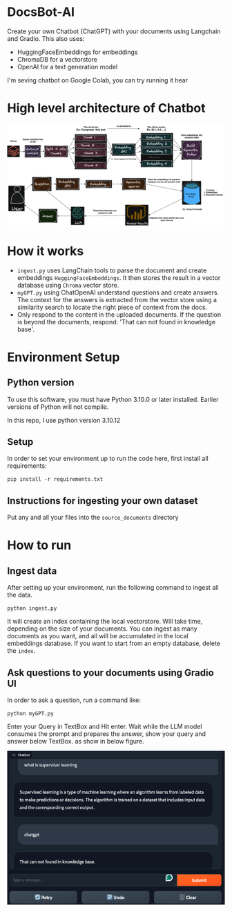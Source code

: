 # DocsBot-AI
Create your own Chatbot (ChatGPT) with your documents using Langchain and Gradio. 
This also uses:
- HuggingFaceEmbeddings for embeddings
- ChromaDB for a vectorstore
- OpenAI for a text generation model

I'm seving chatbot on Google Colab, you can try running it hear 

# High level architecture of Chatbot
![High level architecture of Chatbot](images/architecture.png)

# How it works
- ```ingest.py``` uses LangChain tools to parse the document and create embeddings ```HuggingFaceEmbeddings```. It then stores the result in a vector database using ```Chroma``` vector store.
- ```myGPT.py``` using ChatOpenAI understand questions and create answers. The context for the answers is extracted from the vector store using a similarity search to locate the right piece of context from the docs.
- Only respond to the content in the uploaded documents. If the question is beyond the documents, respond: 'That can not found in knowledge base'.

# Environment Setup
## Python version
To use this software, you must have Python 3.10.0 or later installed. Earlier versions of Python will not compile.

In this repo, I use python version 3.10.12

## Setup
In order to set your environment up to run the code here, first install all requirements:

```
pip install -r requirements.txt
```

## Instructions for ingesting your own dataset
Put any and all your files into the ```source_documents``` directory

# How to run
## Ingest data
After setting up your environment, run the following command to ingest all the data. 
```
python ingest.py
```
It will create an index containing the local vectorstore. Will take time, depending on the size of your documents. You can ingest as many documents as you want, and all will be accumulated in the local embeddings database. If you want to start from an empty database, delete the ```index```.
## Ask questions to your documents using Gradio UI
In order to ask a question, run a command like:
```
python myGPT.py
```
Enter your Query in TextBox and Hit enter. Wait while the LLM model consumes the prompt and prepares the answer, show your query and answer below TextBox. as show in below figure.

![](images/app.png)







